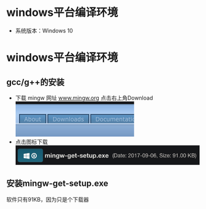 # windows平台编译环境  
* 系统版本：Windows 10   
# windows平台编译环境  
## gcc/g++的安装
* 下载 mingw 网址 www.mingw.org
点击右上角Download  
![1.1.1](https://raw.githubusercontent.com/Rtx8080Ti/Hi-C/master/screenshots/2/1.1.1.png)  
* 点击图标下载  
![1.1.2](https://raw.githubusercontent.com/Rtx8080Ti/Hi-C/master/screenshots/2/1.1.2.png)  
## 安装mingw-get-setup.exe  
软件只有91KB，因为只是个下载器  
